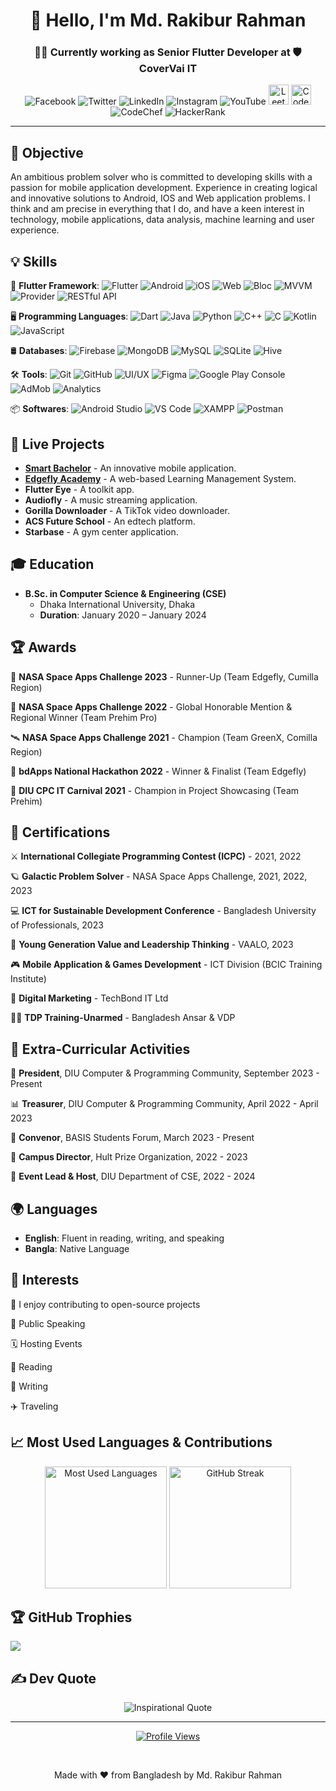 <h1 align="center">👋 Hello, I'm Md. Rakibur Rahman </h1>
<h3 align="center">👨‍💻 Currently working as Senior Flutter Developer at 🛡️ CoverVai IT</h3>


<div align="center">
  <!-- Social Media -->
  <a href="https://facebook.com/rakiburrahman.official" target="_blank" style="text-decoration: none;">
    <img src="https://img.icons8.com/color/32/000000/facebook.png" alt="Facebook"/>
  </a>
  <a href="https://twitter.com/yourprofile" target="_blank" style="text-decoration: none;">
    <img src="https://img.icons8.com/color/32/000000/twitter.png" alt="Twitter"/>
  </a>
  <a href="https://linkedin.com/in/rakibur557" target="_blank" style="text-decoration: none;">
    <img src="https://img.icons8.com/color/32/000000/linkedin.png" alt="LinkedIn"/>
  </a>
  <a href="https://instagram.com/rakibur557" target="_blank" style="text-decoration: none;">
    <img src="https://img.icons8.com/color/32/000000/instagram-new.png" alt="Instagram"/>
<!--   </a>
  <a href="https://github.com/rakibur557" target="_blank" style="text-decoration: none;">
    <img src="https://img.icons8.com/material-outlined/32/000000/github.png" alt="GitHub"/>
  </a> -->
  <a href="https://youtube.com/rakibur557" target="_blank" style="text-decoration: none;">
    <img src="https://img.icons8.com/color/32/000000/youtube-play.png" alt="YouTube"/>
  </a>

  <!-- Programming Platforms -->
  <a href="https://leetcode.com/profile/rakibur557" target="_blank" style="text-decoration: none;">
    <img src="https://upload.wikimedia.org/wikipedia/commons/1/19/LeetCode_logo_black.png" alt="LeetCode" width="32" height="32"/>
  </a>
  <a href="https://codeforces.com/profile/yourprofile" target="_blank" style="text-decoration: none;">
    <img src="https://cdn.iconscout.com/icon/free/png-256/code-forces-3521352-2944793.png" alt="Codeforces" width="32" height="32"/>
  </a>
  <a href="https://www.codechef.com/users/rakib557" target="_blank" style="text-decoration: none;">
    <img src="https://img.icons8.com/color/32/000000/codechef.png" alt="CodeChef"/>
  </a>
  <a href="https://www.hackerrank.com/yourprofile" target="_blank" style="text-decoration: none;">
    <img src="https://img.icons8.com/external-tal-revivo-color-tal-revivo/32/000000/external-hackerrank-is-a-technology-company-that-focuses-on-competitive-programming-logo-color-tal-revivo.png" alt="HackerRank"/>
</div>





---

## 🎯 Objective
An ambitious problem solver who is committed to developing skills with a passion for mobile application development. Experience in creating logical and innovative solutions to Android, IOS and Web application problems. I think and am precise in everything that I do, and have a keen interest in technology, mobile applications, data analysis, machine learning and user experience.

## 💡 Skills
🧩 **Flutter Framework**:  ![Flutter](https://img.shields.io/badge/Flutter-%2302569B.svg?style=flat&logo=Flutter&logoColor=white) ![Android](https://img.shields.io/badge/Android-%233DDC84.svg?style=flat&logo=Android&logoColor=white) ![iOS](https://img.shields.io/badge/iOS-%23000000.svg?style=flat&logo=Apple&logoColor=white) ![Web](https://img.shields.io/badge/Web-%23239120.svg?style=flat&logo=HTML5&logoColor=white) ![Bloc](https://img.shields.io/badge/Bloc-%2325A0C5.svg?style=flat&logo=Dart&logoColor=white) ![MVVM](https://img.shields.io/badge/MVVM-%2300C4CC.svg?style=flat&logo=architecture&logoColor=white) ![Provider](https://img.shields.io/badge/Provider-%23FF5722.svg?style=flat&logo=flutter&logoColor=white) ![RESTful API](https://img.shields.io/badge/RESTful%20API-%2300D7FF.svg?style=flat&logo=api&logoColor=white)

🖥️ **Programming Languages**: ![Dart](https://img.shields.io/badge/Dart-%230175C2.svg?style=flat&logo=Dart&logoColor=white) ![Java](https://img.shields.io/badge/Java-%23ED8B00.svg?style=flat&logo=Java&logoColor=white) ![Python](https://img.shields.io/badge/Python-%233776AB.svg?style=flat&logo=Python&logoColor=white) ![C++](https://img.shields.io/badge/C++-%2300599C.svg?style=flat&logo=C%2B%2B&logoColor=white) ![C](https://img.shields.io/badge/C-%23A8B9CC.svg?style=flat&logo=C&logoColor=white) ![Kotlin](https://img.shields.io/badge/Kotlin-%237F52FF.svg?style=flat&logo=Kotlin&logoColor=white) ![JavaScript](https://img.shields.io/badge/JavaScript-%23F7DF1E.svg?style=flat&logo=JavaScript&logoColor=black) 

🛢️ **Databases**: ![Firebase](https://img.shields.io/badge/Firebase-%23FFCA28.svg?style=flat&logo=Firebase&logoColor=white) ![MongoDB](https://img.shields.io/badge/MongoDB-%2347A248.svg?style=flat&logo=MongoDB&logoColor=white) ![MySQL](https://img.shields.io/badge/MySQL-%234479A1.svg?style=flat&logo=MySQL&logoColor=white) ![SQLite](https://img.shields.io/badge/SQLite-%23003B57.svg?style=flat&logo=SQLite&logoColor=white) ![Hive](https://img.shields.io/badge/Hive-%23FFA000.svg?style=flat&logo=Hive&logoColor=white)

🛠️ **Tools**: ![Git](https://img.shields.io/badge/Git-%23F05032.svg?style=flat&logo=Git&logoColor=white) ![GitHub](https://img.shields.io/badge/GitHub-%23181717.svg?style=flat&logo=GitHub&logoColor=white) ![UI/UX](https://img.shields.io/badge/UI%2FUX-%23FF6F00.svg?style=flat) ![Figma](https://img.shields.io/badge/Figma-%23F24E1E.svg?style=flat&logo=Figma&logoColor=white) ![Google Play Console](https://img.shields.io/badge/Google%20Play%20Console-%234285F4.svg?style=flat&logo=Google-Play&logoColor=white) ![AdMob](https://img.shields.io/badge/AdMob-%23EA4335.svg?style=flat&logo=Google-AdMob&logoColor=white) ![Analytics](https://img.shields.io/badge/Analytics-%234285F4.svg?style=flat&logo=Google-Analytics&logoColor=white)

📦 **Softwares**: ![Android Studio](https://img.shields.io/badge/Android%20Studio-%233DDC84.svg?style=flat&logo=Android-Studio&logoColor=white) ![VS Code](https://img.shields.io/badge/VS%20Code-%23007ACC.svg?style=flat&logo=Visual-Studio-Code&logoColor=white) ![XAMPP](https://img.shields.io/badge/XAMPP-%23FB7A24.svg?style=flat&logo=XAMPP&logoColor=white) ![Postman](https://img.shields.io/badge/Postman-%23FF6C37.svg?style=flat&logo=Postman&logoColor=white) 



## 📱 Live Projects

- **[Smart Bachelor](https://play.google.com/store/apps/details?id=com.edgeflydev.smartbachelor)** - An innovative mobile application.
- **[Edgefly Academy](https://edgeflyacademy.com/)** - A web-based Learning Management System.
- **Flutter Eye** - A toolkit app.
- **Audiofly** - A music streaming application.
- **Gorilla Downloader** - A TikTok video downloader.
- **ACS Future School** - An edtech platform.
- **Starbase** - A gym center application.

## 🎓 Education

- **B.Sc. in Computer Science & Engineering (CSE)**
  - Dhaka International University, Dhaka
  - **Duration**: January 2020 – January 2024

## 🏆 Awards

🚀 **NASA Space Apps Challenge 2023** - Runner-Up (Team Edgefly, Cumilla Region)

🌠 **NASA Space Apps Challenge 2022** - Global Honorable Mention & Regional Winner (Team Prehim Pro)

🛰️ **NASA Space Apps Challenge 2021** - Champion (Team GreenX, Comilla Region)

🤖 **bdApps National Hackathon 2022** - Winner & Finalist (Team Edgefly)

🎉 **DIU CPC IT Carnival 2021** - Champion in Project Showcasing (Team Prehim)

## 📜 Certifications

⚔️ **International Collegiate Programming Contest (ICPC)** - 2021, 2022

🪐 **Galactic Problem Solver** - NASA Space Apps Challenge, 2021, 2022, 2023

💻 **ICT for Sustainable Development Conference** - Bangladesh University of Professionals, 2023

🌱 **Young Generation Value and Leadership Thinking** - VAALO, 2023

🎮 **Mobile Application & Games Development** - ICT Division (BCIC Training Institute)

📣 **Digital Marketing** - TechBond IT Ltd

👮‍♂️ **TDP Training-Unarmed** - Bangladesh Ansar & VDP


## 🏅 Extra-Curricular Activities

👑 **President**, DIU Computer & Programming Community, September 2023 - Present

📊 **Treasurer**, DIU Computer & Programming Community, April 2022 - April 2023

🤝 **Convenor**, BASIS Students Forum, March 2023 - Present

🏫 **Campus Director**, Hult Prize Organization, 2022 - 2023

🎤 **Event Lead & Host**, DIU Department of CSE, 2022 - 2024

## 🌍 Languages

- **English**: Fluent in reading, writing, and speaking
- **Bangla**: Native Language

## 🎯 Interests

📂 I enjoy contributing to open-source projects

🎤 Public Speaking

🗓️ Hosting Events

📖 Reading

📝 Writing

✈️ Traveling

## 📈 Most Used Languages & Contributions

<div align="center">
  <img src="https://github-readme-stats.vercel.app/api/top-langs/?username=rakibur557&layout=compact&langs_count=8" alt="Most Used Languages" height="195" />
  <img src="https://github-readme-streak-stats.herokuapp.com/?user=rakibur557" alt="GitHub Streak" height="195" />
</div>


## 🏆 GitHub Trophies
![](https://github-profile-trophy.vercel.app/?username=rakibur557&theme=radical&no-frame=false&no-bg=true&margin-w=4)

## ✍️ Dev Quote
<p align="center">
  <img src="https://quotes-github-readme.vercel.app/api?type=horizontal&theme=radical" alt="Inspirational Quote"/>
</p>

---
<p align="center">
  <a href="https://visitcount.itsvg.in">
    <img src="https://visitcount.itsvg.in/api?id=rakibur557&label=Profile%20Views&color=6&pretty=true" alt="Profile Views" />
  </a>
</p>
<br>
<p align="center"> 
  Made with ❤️ from Bangladesh by Md. Rakibur Rahman
</p>





